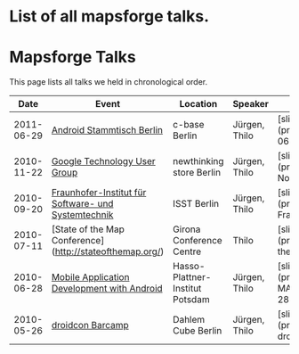 # List of all mapsforge talks.

# Mapsforge Talks

This page lists all talks we held in chronological order.


|**Date**|**Event**|**Location**|**Speaker**|**Slides**|
|--------|---------|------------|-----------|----------|
| 2011-06-29 | [Android Stammtisch Berlin](http://www.android-in-berlin.de/)  | c-base Berlin | Jürgen, Thilo | [slides](presentations/2011-06-29 c-base.odp)
| 2010-11-22 | [Google Technology User Group](http://www.berlin-gtug.org/) | newthinking store Berlin | Jürgen, Thilo | [slides](presentations/GTUG November 2010.odp)
| 2010-09-20 | [Fraunhofer-Institut für Software- und Systemtechnik](http://www.isst.fraunhofer.de/) | ISST Berlin | Jürgen, Thilo | [slides](presentations/Talk at Fraunhofer ISST.odp)
| 2010-07-11 | [State of the Map Conference] (http://stateofthemap.org/)| Girona Conference Centre | Thilo | [slides](presentations/State of the Map 2010.odp)
| 2010-06-28 | [Mobile Application Development with Android](http://www.hpi.uni-potsdam.de/naumann/teaching/ss_10/mad_with_android.html) | Hasso-Plattner-Institut Potsdam | Jürgen, Thilo | [slides](presentations/HPI - MAD with Android, 28.06.2010.odp)
| 2010-05-26 | [droidcon Barcamp](http://www.droidcon.de/)| Dahlem Cube Berlin | Jürgen, Thilo |  [slides](presentations/barcamp droidcon 2010.odp)
